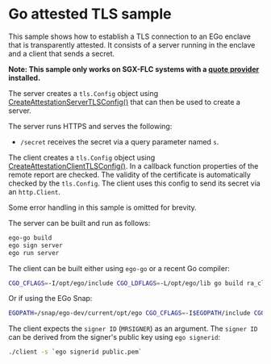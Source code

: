 # Go attested TLS sample
This sample shows how to establish a TLS connection to an EGo enclave that is transparently attested. It consists of a server running in the enclave and a client that sends a secret.

**Note: This sample only works on SGX-FLC systems with a [quote provider](https://www.ego.dev/docs/reference/quoteprov/) installed.**

The server creates a `tls.Config` object using [CreateAttestationServerTLSConfig()](https://pkg.go.dev/github.com/edgelesssys/ego/enclave#CreateAttestationServerTLSConfig) that can then be used to create a server.

The server runs HTTPS and serves the following:
* `/secret` receives the secret via a query parameter named `s`.

The client creates a `tls.Config` object using [CreateAttestationClientTLSConfig()](https://pkg.go.dev/github.com/edgelesssys/ego/eclient#CreateAttestationClientTLSConfig). In a callback function properties of the remote report are checked. The validity of the certificate is automatically checked by the `tls.Config`. The client uses this config to send its secret via an `http.Client`.

Some error handling in this sample is omitted for brevity.

The server can be built and run as follows:
```sh
ego-go build
ego sign server
ego run server
```

The client can be built either using `ego-go` or a recent Go compiler:
```sh
CGO_CFLAGS=-I/opt/ego/include CGO_LDFLAGS=-L/opt/ego/lib go build ra_client/client.go
```
Or if using the EGo Snap:
```sh
EGOPATH=/snap/ego-dev/current/opt/ego CGO_CFLAGS=-I$EGOPATH/include CGO_LDFLAGS=-L$EGOPATH/lib go build ra_client/client.go
```

The client expects the `signer ID` (`MRSIGNER`) as an argument. The `signer ID` can be derived from the signer's public key using `ego signerid`:
```sh
./client -s `ego signerid public.pem`
```
